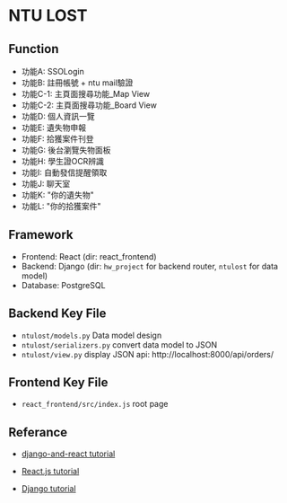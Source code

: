 # NTU LOST

## Function
- 功能A: SSOLogin
- 功能B: 註冊帳號 + ntu mail驗證
- 功能C-1: 主頁面搜尋功能_Map View
- 功能C-2: 主頁面搜尋功能_Board View
- 功能D: 個人資訊一覽
- 功能E: 遺失物申報
- 功能F: 拾獲案件刊登
- 功能G: 後台瀏覽失物面板
- 功能H: 學生證OCR辨識
- 功能I: 自動發信提醒領取
- 功能J: 聊天室
- 功能K: "你的遺失物"
- 功能L: "你的拾獲案件"

## Framework
- Frontend: React (dir: react_frontend)
- Backend: Django (dir: `hw_project` for backend router, `ntulost` for data model)
- Database: PostgreSQL 

## Backend Key File
- `ntulost/models.py` Data model design
- `ntulost/serializers.py` convert data model to JSON
- `ntulost/view.py` display JSON api: http://localhost:8000/api/orders/

## Frontend Key File
- `react_frontend/src/index.js` root page


## Referance
- [django-and-react tutorial](https://www.digitalocean.com/community/tutorials/build-a-to-do-application-using-django-and-react)

- [React.js tutorial](https://www.digitalocean.com/community/tutorials/how-to-set-up-a-react-project-with-create-react-app)

- [Django tutorial](https://developer.mozilla.org/en-US/docs/Learn/Server-side/Django/Generic_views)



